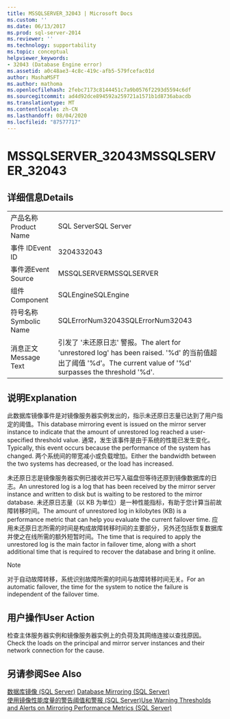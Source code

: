 ```yaml
---
title: MSSQLSERVER_32043 | Microsoft Docs
ms.custom: ''
ms.date: 06/13/2017
ms.prod: sql-server-2014
ms.reviewer: ''
ms.technology: supportability
ms.topic: conceptual
helpviewer_keywords:
- 32043 (Database Engine error)
ms.assetid: a0c48ae3-4c8c-419c-afb5-579fcefac01d
author: MashaMSFT
ms.author: mathoma
ms.openlocfilehash: 2febc7173c8144451c7a9b0576f2293d5594c6df
ms.sourcegitcommit: ad4d92dce894592a259721a1571b1d8736abacdb
ms.translationtype: MT
ms.contentlocale: zh-CN
ms.lasthandoff: 08/04/2020
ms.locfileid: "87577717"
---
```

# <a name="mssqlserver_32043"></a><span data-ttu-id="467ca-102">MSSQLSERVER_32043</span><span class="sxs-lookup"><span data-stu-id="467ca-102">MSSQLSERVER_32043</span></span>
    
## <a name="details"></a><span data-ttu-id="467ca-103">详细信息</span><span class="sxs-lookup"><span data-stu-id="467ca-103">Details</span></span>  
  
|||  
|-|-|  
|<span data-ttu-id="467ca-104">产品名称</span><span class="sxs-lookup"><span data-stu-id="467ca-104">Product Name</span></span>|<span data-ttu-id="467ca-105">SQL Server</span><span class="sxs-lookup"><span data-stu-id="467ca-105">SQL Server</span></span>|  
|<span data-ttu-id="467ca-106">事件 ID</span><span class="sxs-lookup"><span data-stu-id="467ca-106">Event ID</span></span>|<span data-ttu-id="467ca-107">32043</span><span class="sxs-lookup"><span data-stu-id="467ca-107">32043</span></span>|  
|<span data-ttu-id="467ca-108">事件源</span><span class="sxs-lookup"><span data-stu-id="467ca-108">Event Source</span></span>|<span data-ttu-id="467ca-109">MSSQLSERVER</span><span class="sxs-lookup"><span data-stu-id="467ca-109">MSSQLSERVER</span></span>|  
|<span data-ttu-id="467ca-110">组件</span><span class="sxs-lookup"><span data-stu-id="467ca-110">Component</span></span>|<span data-ttu-id="467ca-111">SQLEngine</span><span class="sxs-lookup"><span data-stu-id="467ca-111">SQLEngine</span></span>|  
|<span data-ttu-id="467ca-112">符号名称</span><span class="sxs-lookup"><span data-stu-id="467ca-112">Symbolic Name</span></span>|<span data-ttu-id="467ca-113">SQLErrorNum32043</span><span class="sxs-lookup"><span data-stu-id="467ca-113">SQLErrorNum32043</span></span>|  
|<span data-ttu-id="467ca-114">消息正文</span><span class="sxs-lookup"><span data-stu-id="467ca-114">Message Text</span></span>|<span data-ttu-id="467ca-115">引发了 '未还原日志' 警报。</span><span class="sxs-lookup"><span data-stu-id="467ca-115">The alert for 'unrestored log' has been raised.</span></span> <span data-ttu-id="467ca-116">'%d' 的当前值超出了阈值 '%d'。</span><span class="sxs-lookup"><span data-stu-id="467ca-116">The current value of '%d' surpasses the threshold '%d'.</span></span>|  
  
## <a name="explanation"></a><span data-ttu-id="467ca-117">说明</span><span class="sxs-lookup"><span data-stu-id="467ca-117">Explanation</span></span>  
 <span data-ttu-id="467ca-118">此数据库镜像事件是对镜像服务器实例发出的，指示未还原日志量已达到了用户指定的阈值。</span><span class="sxs-lookup"><span data-stu-id="467ca-118">This database mirroring event is issued on the mirror server instance to indicate that the amount of unrestored log reached a user-specified threshold value.</span></span> <span data-ttu-id="467ca-119">通常，发生该事件是由于系统的性能已发生变化。</span><span class="sxs-lookup"><span data-stu-id="467ca-119">Typically, this event occurs because the performance of the system has changed.</span></span> <span data-ttu-id="467ca-120">两个系统间的带宽减小或负载增加。</span><span class="sxs-lookup"><span data-stu-id="467ca-120">Either the bandwidth between the two systems has decreased, or the load has increased.</span></span>  
  
 <span data-ttu-id="467ca-121">未还原日志是镜像服务器实例已接收并已写入磁盘但等待还原到镜像数据库的日志。</span><span class="sxs-lookup"><span data-stu-id="467ca-121">An unrestored log is a log that has been received by the mirror server instance and written to disk but is waiting to be restored to the mirror database.</span></span> <span data-ttu-id="467ca-122">未还原日志量（以 KB 为单位）是一种性能指标，有助于您计算当前故障转移时间。</span><span class="sxs-lookup"><span data-stu-id="467ca-122">The amount of unrestored log in kilobytes (KB) is a performance metric that can help you evaluate the current failover time.</span></span> <span data-ttu-id="467ca-123">应用未还原日志所需的时间是构成故障转移时间的主要部分，另外还包括恢复数据库并使之在线所需的额外短暂时间。</span><span class="sxs-lookup"><span data-stu-id="467ca-123">The time that is required to apply the unrestored log is the main factor in failover time, along with a short additional time that is required to recover the database and bring it online.</span></span>  
  
> [!NOTE]  
>  <span data-ttu-id="467ca-124">对于自动故障转移，系统识别故障所需的时间与故障转移时间无关。</span><span class="sxs-lookup"><span data-stu-id="467ca-124">For an automatic failover, the time for the system to notice the failure is independent of the failover time.</span></span>  
  
## <a name="user-action"></a><span data-ttu-id="467ca-125">用户操作</span><span class="sxs-lookup"><span data-stu-id="467ca-125">User Action</span></span>  
 <span data-ttu-id="467ca-126">检查主体服务器实例和镜像服务器实例上的负荷及其网络连接以查找原因。</span><span class="sxs-lookup"><span data-stu-id="467ca-126">Check the loads on the principal and mirror server instances and their network connection for the cause.</span></span>  
  
## <a name="see-also"></a><span data-ttu-id="467ca-127">另请参阅</span><span class="sxs-lookup"><span data-stu-id="467ca-127">See Also</span></span>  
 <span data-ttu-id="467ca-128">[数据库镜像 (SQL Server)](../../database-engine/database-mirroring/database-mirroring-sql-server.md) </span><span class="sxs-lookup"><span data-stu-id="467ca-128">[Database Mirroring &#40;SQL Server&#41;](../../database-engine/database-mirroring/database-mirroring-sql-server.md) </span></span>  
 [<span data-ttu-id="467ca-129">使用镜像性能度量的警告阈值和警报 (SQL Server)</span><span class="sxs-lookup"><span data-stu-id="467ca-129">Use Warning Thresholds and Alerts on Mirroring Performance Metrics &#40;SQL Server&#41;</span></span>](../../database-engine/database-mirroring/use-warning-thresholds-and-alerts-on-mirroring-performance-metrics-sql-server.md)  
  
  
